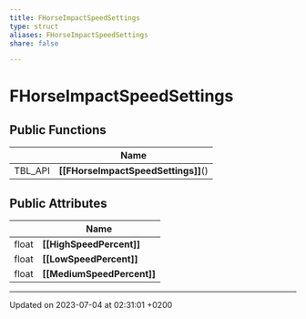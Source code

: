 ```yaml
---
title: FHorseImpactSpeedSettings
type: struct
aliases: FHorseImpactSpeedSettings
share: false

---
```


# FHorseImpactSpeedSettings





## Public Functions

|                | Name           |
| -------------- | -------------- |
| TBL_API | **[[FHorseImpactSpeedSettings]]**() |

## Public Attributes

|                | Name           |
| -------------- | -------------- |
| float | **[[HighSpeedPercent]]**  |
| float | **[[LowSpeedPercent]]**  |
| float | **[[MediumSpeedPercent]]**  |

-------------------------------

Updated on 2023-07-04 at 02:31:01 +0200